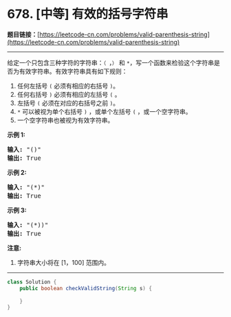 # 678. [中等] 有效的括号字符串

**题目链接：**[https://leetcode-cn.com/problems/valid-parenthesis-string](https://leetcode-cn.com/problems/valid-parenthesis-string)

---

<div class="content__1Y2H">
 <div class="notranslate">
  <p>给定一个只包含三种字符的字符串：<code>（&nbsp;</code>，<code>）</code>&nbsp;和 <code>*</code>，写一个函数来检验这个字符串是否为有效字符串。有效字符串具有如下规则：</p> 
  <ol> 
   <li>任何左括号 <code>(</code>&nbsp;必须有相应的右括号 <code>)</code>。</li> 
   <li>任何右括号 <code>)</code>&nbsp;必须有相应的左括号 <code>(</code>&nbsp;。</li> 
   <li>左括号 <code>(</code> 必须在对应的右括号之前 <code>)</code>。</li> 
   <li><code>*</code>&nbsp;可以被视为单个右括号 <code>)</code>&nbsp;，或单个左括号 <code>(</code>&nbsp;，或一个空字符串。</li> 
   <li>一个空字符串也被视为有效字符串。</li> 
  </ol> 
  <p><strong>示例 1:</strong></p> 
  <pre class="language-text"><strong>输入:</strong> "()"
<strong>输出:</strong> True
</pre> 
  <p><strong>示例 2:</strong></p> 
  <pre class="language-text"><strong>输入:</strong> "(*)"
<strong>输出:</strong> True
</pre> 
  <p><strong>示例 3:</strong></p> 
  <pre class="language-text"><strong>输入:</strong> "(*))"
<strong>输出:</strong> True
</pre> 
  <p><strong>注意:</strong></p> 
  <ol> 
   <li>字符串大小将在 [1，100] 范围内。</li> 
  </ol> 
 </div>
</div>

---

```java
class Solution {
    public boolean checkValidString(String s) {
        
    }
}
```